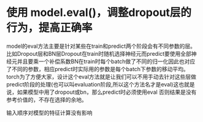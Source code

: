 # 使用 model.eval()，调整dropout层的行为，提高正确率

model的eval方法主要是针对某些在train和predict两个阶段会有不同参数的层。比如Dropout层和BN层Dropout在train时随机选择神经元而predict要使用全部神经元并且要乘一个补偿系数BN在train时每个batch做了不同的归一化因此也对应了不同的参数，相应predict时实际用的参数是每个batch下参数的移动平均。torch为了方便大家，设计这个eval方法就是让我们可以不用手动去针对这些层做predict阶段的处理(也可以叫evaluation阶段,所以这个方法名才是eval)这也就是说，如果模型中用了dropout或bn，那么predict时必须使用eval 否则结果是没有参考价值的，不存在选择的余地。


输入顺序对模型的特征计算没有影响

